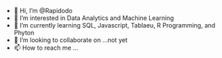 - 👋 Hi, I’m @Rapidodo
- 👀 I’m interested in Data Analytics and Machine Learning
- 🌱 I’m currently learning SQL, Javascript, Tablaeu, R Programming, and Phyton
- 💞️ I’m looking to collaborate on ...not yet 
- 📫 How to reach me ...

<!---
Rapidodo/Rapidodo is a ✨ special ✨ repository because its `README.md` (this file) appears on your GitHub profile.
You can click the Preview link to take a look at your changes.
--->
